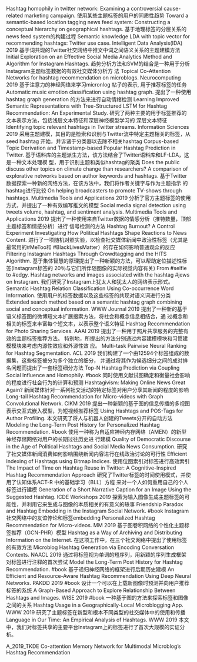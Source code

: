 Hashtag homophily in twitter network: Examining a controversial cause-related
marketing campaign.
使用某些主题标签的用户的同质性趋势
Toward a semantic-based location tagging news feed system: Constructing a
conceptual hierarchy on geographical hashtags.
基于地理标签的分层关系的news feed system的构建过程
Semantic knowledge LDA with topic vector for recommending hashtags: Twitter
use case. Intelligent Data Analysis(IDA) 2019
基于词共现的Twitter社交网络中推文中词之间语义关系的主题建模方法
Initial Exploration on an Effective Social Media Analytics Method and Algorithm for
Instagram Hashtags.
趋势分析方法和SVM的结合是一种用于分析Instagram主题标签数据的有效社交媒体分析方
法
Topical Co-Attention Networks for hashtag recommendation on microblogs.
Neurocomputing 2019
基于注意力的神经网络来学习micronlog 帖子的表示, 用于推荐标签的任务
Automatic music emotion classification using hashtag graph.
提出了一种使用hashtag graph generation 的方法来进行自动情绪检测
Learning Improved Semantic Representations with Tree-Structured LSTM for
Hashtag Recommendation: An Experimental Study.
研究了两种主要的用于标签推荐的文本表示方法，包括浅层文本特征和深层神经模型学习的
深层文本特征
Identifying topic relevant hashtags in Twitter streams. Information Sciences 2019
采用主题建模，其目的是检索和识别与Twitter流中特定主题相关的标签，从seed hashtag
开始，并诉诸于分类器以去除不相关hashtag
Corpus-based Topic Derivation and Timestamp-based Popular Hashtag Prediction
in Twitter.
基于语料库的主题派生方法，该方法结合了Twitter语料库和LF-LDA，这是一种文本处理模
型，用于识别主题和类似hashtag的聚类
Does the public discuss other topics on climate change than researchers? A
comparison of explorative networks based on author keywords and hashtags.
基于Twitter数据探索一种新的网络方法，在该方法中，我们将作者关键字与作为主题指示
的hashtag进行比较
On helping broadcasters to promote TV-shows through hashtags. Multimedia
Tools and Applications 2019
分析了官方主题标签的使用方式，并提出了一种有效编写推文的模型
Social media signal detection using tweets volume, hashtag, and sentiment
analysis. Multimedia Tools and Applications 2019
提出了一种使用来自Twitter数据的情感分析（推特数量，顶部主题标签和情感分析）进行
信号检测的方法
Hashtag Burnout? A Control Experiment Investigating How Political Hashtags
Shape Reactions to News Content.
进行了一项随机对照实验，以检查社交媒体新闻中政治性标签（尤其是最常用的#MeToo和
\#BlackLivesMatter）的存在如何影响普通观众的反应
Filtering Instagram Hashtags Through Crowdtagging and the HITS Algorithm.
基于集体智慧的原理提出了一种新颖的方法，可以帮助定位描述性标签(Instagram标签的
20％与它们所伴随图像的实际视觉内容有关)
From #selfie to #edgy. Hashtag networks and images associated with the hashtag
\#jews on Instagram.
我们研究了Instagram上犹太人和犹太人的网络表示形式。
Semantic Hashtag Relation Classification Using Co-occurrence Word Information.
使用用户的标签数据以及这些标签的共现对语义词进行分类
Extended search method based on a semantic hashtag graph combining social and
conceptual information. WWW Journal 2019
提出了一种新的基于语义标签图的微博短文本扩展搜索方法，将社会和概念信息相结合，通
过概念和相关的标签来丰富每个短文本，以表示整个语义特征
Hashtag Recommendation for Photo Sharing Services. AAAI 2019
提出了一种用于照片共享服务的完整有效的主题标签推荐方法。
特别地，所提出的方法分别通过内容建模模块和习惯建模模块来考虑内源性效应和外源性效
应。
Multi-task Pairwise Neural Ranking for Hashtag Segmentation. ACL 2019
我们构建了一个由12594个标签组成的数据集，这些标签被分为多个独立的细分，
并通过将其作为候选细分之间的成对排名问题而提出了一套标签细分方法
Top-N Hashtag Prediction via Coupling Social Influence and Homophily. #book
同时使用文献试图确定和衡量社会影响的程度进行社会行为的计算和预测
Hashtagivism: Making Online News Great Again?
新闻媒体针对一系列社交活动的特定标签对用户分享其新闻的程度的影响
Long-tail Hashtag Recommendation for Micro-videos with Graph Convolutional
Network. CIKM 2019
提出一种新颖的基于图的信息传播的多视图表示交互式嵌入模型，为短视频推荐标签
Using Hashtags and POS-Tags for Author Profiling.
本文研究了将人与机器人创建的Tweets分开的自动方法
Modeling the Long-Term Post History for Personalized Hashtag Recommendation.
\#book
使用一种称为自适应神经内存网络（AMEN）的新型神经存储网络对用户的长期过往历史进
行建模
Quality of Democratic Discourse in the Age of Political Hashtags and Social Media
News Consumption.
研究了社交媒体新闻消费如何影响围绕新闻内容进行在线政治讨论的可行性
Efficient Indexing of Hashtags using Bitmap Indices.
使用位图索引对标签进行高效索引
The Impact of Time on Hashtag Reuse in Twitter: A Cognitive-Inspired Hashtag
Recommendation Approach
研究了Twitter标签的时间使用模式，并使用了认知体系ACT-R 中的基础学习（BLL）方程
来对一个人如何重用自己的个人标签进行建模
Generation of a Short Narrative Caption for an Image Using the Suggested
Hashtag. ICDE Workshops 2019
探索为输入图像生成主题标签的可能性，并利用它来生成与图像的本质相关的有意义的轶事
Friendship Paradox and Hashtag Embedding in the Instagram Social Network.
\#book
Instagram社交网络中的友谊悖论和标签embedding
Personalized Hashtag Recommendation for Micro-videos. MM 2019
基于图卷积网络的个性化主题标签推荐（GCN-PHR）模型
Hashtag as а Way of Archiving and Distributing Information on the Internet.
在这项工作中，在三个社交网络中提出了使用标签的有效方法
Microblog Hashtag Generation via Encoding Conversation Contexts. NAACL 2019
通过将标签视为单词的短序列，用新颖的序列生成框架对标签进行注释的首次尝试
Model the Long-Term Post History for Hashtag Recommendation. #book
基于递归神经网络的框架进行后期历史建模
An Efficient and Resource-Aware Hashtag Recommendation Using Deep Neural
Networks. PAKDD 2019 #book
设计一个可以在上载新图像时预测并向用户推荐标签的系统
A Graph-Based Approach to Explore Relationship Between Hashtags and Images.
WISE 2019 #book
一种基于图的方法来探索标签和图像之间的关系
Hashtag Usage in a Geographically-Local Microblogging App. WWW 2019
研究了主题标签在新型和根本不同类型的社交媒体中的使用和传播
Language in Our Time: An Empirical Analysis of Hashtags. WWW 2019
本文中，我们对标签共享的主要平台Instagram上的标签进行了首次大规模的实证分析。 

A_2019_TKDE Co-attention Memory Network for Multimodal Microblog’s Hashtag Recommendation